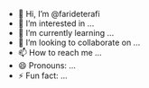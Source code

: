 - 👋 Hi, I’m @farideterafi
- 👀 I’m interested in ...
- 🌱 I’m currently learning ...
- 💞️ I’m looking to collaborate on ...
- 📫 How to reach me ...
- 😄 Pronouns: ...
- ⚡ Fun fact: ...

<!---
farideterafi/farideterafi is a ✨ special ✨ repository because its `README.md` (this file) appears on your GitHub profile.
You can click the Preview link to take a look at your changes.
--->

